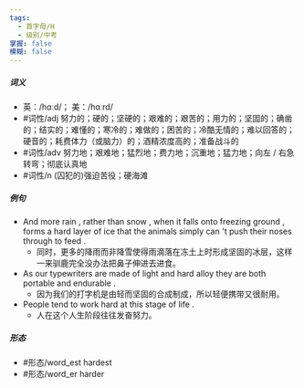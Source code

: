 ```yaml
---
tags:
  - 首字母/H
  - 级别/中考
掌握: false
模糊: false
---
```

##### 词义
- 英：/hɑːd/； 美：/hɑːrd/
- #词性/adj  努力的；硬的；坚硬的；艰难的；艰苦的；用力的；坚固的；确凿的；结实的；难懂的；寒冷的；难做的；困苦的；冷酷无情的；难以回答的；硬音的；耗费体力（或脑力）的；酒精浓度高的；准备战斗的
- #词性/adv  努力地；艰难地；猛烈地；费力地；沉重地；猛力地；向左 / 右急转弯；彻底认真地
- #词性/n  (囚犯的)强迫苦役；硬海滩
##### 例句
- And more rain , rather than snow , when it falls onto freezing ground , forms a hard layer of ice that the animals simply can 't push their noses through to feed .
	- 同时，更多的降雨而非降雪使得雨滴落在冻土上时形成坚固的冰层，这样一来驯鹿完全没办法把鼻子伸进去进食。
- As our typewriters are made of light and hard alloy they are both portable and endurable .
	- 因为我们的打字机是由轻而坚固的合成制成，所以轻便携带又很耐用。
- People tend to work hard at this stage of life .
	- 人在这个人生阶段往往发奋努力。
##### 形态
- #形态/word_est hardest
- #形态/word_er harder
